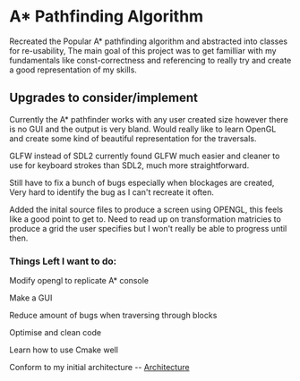 # A* Pathfinding Algorithm

Recreated the Popular A* pathfinding algorithm and abstracted into classes for re-usability, The main goal of this project was to get familliar with my fundamentals like const-correctness and referencing to really try and create a good representation of my skills. 

## Upgrades to consider/implement

Currently the A* pathfinder works with any user created size however there is no GUI and the output is very bland. Would really like to learn OpenGL and create some kind of beautiful representation for the traversals.

GLFW instead of SDL2 currently found GLFW much easier and cleaner to use for keyboard strokes than SDL2, much more straightforward. 

Still have to fix a bunch of bugs especially when blockages are created, Very hard to identify the bug as I can't recreate it often.

Added the inital source files to produce a screen using OPENGL, this feels like a good point to get to. Need to read up on transformation matricies to produce a grid the user specifies but I won't really be able to progress until then.


### Things Left I want to do:

Modify opengl to replicate A* console

Make a GUI 

Reduce amount of bugs when traversing through blocks

Optimise and clean code

Learn how to use Cmake well 

Conform to my initial architecture -- [Architecture](https://gyazo.com/8673c4d300568aef754ac4497f26d4ef)
